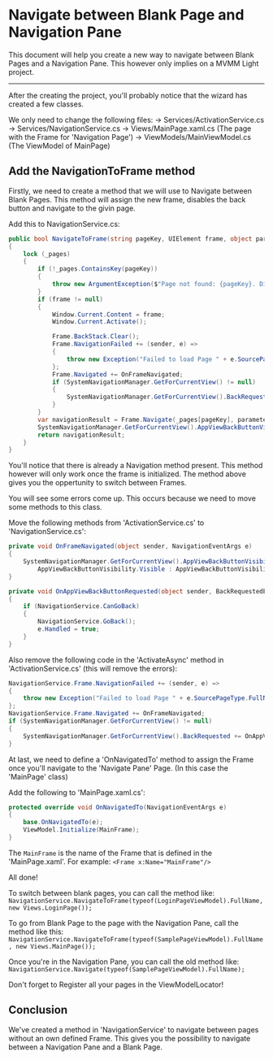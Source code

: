# Navigate between Blank Page and Navigation Pane

This document will help you create a new way to navigate between Blank Pages and a Navigation Pane. 
This however only implies on a MVMM Light project.

---------------------------------------------------------

After the creating the project, you'll probably notice that the wizard has created a few classes.

We only need to change the following files:
-> Services/ActivationService.cs
-> Services/NavigationService.cs
-> Views/MainPage.xaml.cs (The page with the Frame for 'Navigation Page')
-> ViewModels/MainViewModel.cs (The ViewModel of MainPage)


## Add the NavigationToFrame method 
Firstly, we need to create a method that we will use to Navigate between Blank Pages.
This method will assign the new frame, disables the back button and navigate to the givin page. 

Add this to NavigationService.cs:
```csharp
public bool NavigateToFrame(string pageKey, UIElement frame, object parameter = null, NavigationTransitionInfo infoOverride = null)
{
	lock (_pages)
	{
		if (!_pages.ContainsKey(pageKey))
		{
			throw new ArgumentException($"Page not found: {pageKey}. Did you forget to call NavigationService.Configure?", "pagekey");
		}
		if (frame != null)
		{
			Window.Current.Content = frame;
			Window.Current.Activate();

			Frame.BackStack.Clear();
			Frame.NavigationFailed += (sender, e) =>
			{
				throw new Exception("Failed to load Page " + e.SourcePageType.FullName);
			};
			Frame.Navigated += OnFrameNavigated;
			if (SystemNavigationManager.GetForCurrentView() != null)
			{
				SystemNavigationManager.GetForCurrentView().BackRequested += OnAppViewBackButtonRequested;
			}
		}
		var navigationResult = Frame.Navigate(_pages[pageKey], parameter, infoOverride);
		SystemNavigationManager.GetForCurrentView().AppViewBackButtonVisibility = AppViewBackButtonVisibility.Collapsed;
		return navigationResult;
	}
}
```

You'll notice that there is already a Navigation method present. This method however will only work once the frame is initialized. 
The method above gives you the oppertunity to switch between Frames.

You will see some errors come up. This occurs because we need to move some methods to this class.

Move the following methods from 'ActivationService.cs' to 'NavigationService.cs':
```csharp
private void OnFrameNavigated(object sender, NavigationEventArgs e)
{
	SystemNavigationManager.GetForCurrentView().AppViewBackButtonVisibility = (NavigationService.CanGoBack) ?
		AppViewBackButtonVisibility.Visible : AppViewBackButtonVisibility.Collapsed;
}

private void OnAppViewBackButtonRequested(object sender, BackRequestedEventArgs e)
{
	if (NavigationService.CanGoBack)
	{
		NavigationService.GoBack();
		e.Handled = true;
	}
}
```

Also remove the following code in the 'ActivateAsync' method in 'ActivationService.cs' (this will remove the errors):

```csharp
NavigationService.Frame.NavigationFailed += (sender, e) =>
{
	throw new Exception("Failed to load Page " + e.SourcePageType.FullName);
};
NavigationService.Frame.Navigated += OnFrameNavigated;
if (SystemNavigationManager.GetForCurrentView() != null)
{
	SystemNavigationManager.GetForCurrentView().BackRequested += OnAppViewBackButtonRequested;
}
```

At last, we need to define a 'OnNavigatedTo' method to assign the Frame once you'll navigate to the 'Navigate Pane' Page. (In this case the 'MainPage' class)

Add the following to 'MainPage.xaml.cs':
```csharp
protected override void OnNavigatedTo(NavigationEventArgs e)
{
	base.OnNavigatedTo(e);
	ViewModel.Initialize(MainFrame);
}
```

The `MainFrame` is the name of the Frame that is defined in the 'MainPage.xaml'. For example: `<Frame x:Name="MainFrame"/>`

All done!

To switch between blank pages, you can call the method like: 
	`NavigationService.NavigateToFrame(typeof(LoginPageViewModel).FullName, new Views.LoginPage());`

To go from Blank Page to the page with the Navigation Pane, call the method like this: 
	`NavigationService.NavigateToFrame(typeof(SamplePageViewModel).FullName, new Views.MainPage());`

Once you're in the Navigation Pane, you can call the old method like: 
	`NavigationService.Navigate(typeof(SamplePageViewModel).FullName);`

Don't forget to Register all your pages in the ViewModelLocator!

## Conclusion
We've created a method in 'NavigationService' to navigate between pages without an own defined Frame.
This gives you the possibility to navigate between a Navigation Pane and a Blank Page.
